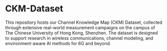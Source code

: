 # CKM-Dataset
This repository hosts our Channel Knowledge Map (CKM) Dataset, collected through extensive real-world measurement campaigns on the campus of The Chinese University of Hong Kong, Shenzhen. The dataset is designed to support research in wireless communications, channel modeling, and environment-aware AI methods for 6G and beyond.
